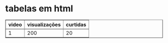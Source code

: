 <html>

   <head>
     <title>tabelas em html</title> 
   </head>

   <body>
     <h1>tabelas em html</h1>

<table border="1">

<thead>

  <th>video</th>
  <th>visualizações</th>
  <th>curtidas</th>
  
</thead>

 <tr>
   <td>1</td>
   <td>200
   <td>20</td></td>
 </tr>

  </table>
 </body>
</html>
